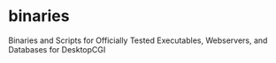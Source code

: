 # binaries
Binaries and Scripts for Officially Tested Executables, Webservers, and Databases for DesktopCGI
